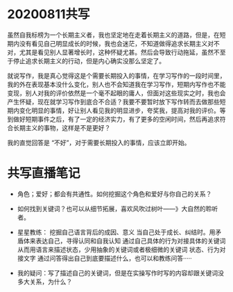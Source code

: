 # 20200811共写

虽然自我标榜为一个长期主义者，我也坚定地在走着长期主义的道路，但是，在短期内没有看见自己明显成长的时候，我也会迷茫，不知道做得追求长期主义对不对，尤其是看见别人显著增长时，这种怀疑尤甚。然后会导致行动拖延，虽然不至于停止追求长期主义的行动，但是内心确实没那么坚定了。

就说写作，我是真心觉得这是个需要长期投入的事情，在学习写作的一段时间里，我的外在表现基本没什么变化，别人也不会知道我在学习写作，短期内写作也不能变现，别人对我的评价依然是一个毫不起眼的庸人，但面对这些现实之时，我也会产生怀疑，现在就学习写作到底合不合适？我要不要暂时放下写作转而去做那些短期内变化明显的事情，好让别人看见我的明显进步，夸奖我，提高对我的评价。等到做好短期事件之后，有了一定的经济实力，有了更多的空闲时间，然后再追求符合长期主义的事物，这样是不是更好？

我的直觉回答是 “不好”，对于需要长期投入的事情，应该立即开始。



# 共写直播笔记

- 角色；爱好；都会有共通性。如何挖掘这个角色和爱好与你自己的关系？

- 如何找到关键词？也可以从细节拓展，喜欢风吹过树叶——》大自然的聆听者。

- 星星教练：
  挖掘自己语言背后的成因、意义
  当自己处于成长、纠结时。用矛盾体来表达自己，寻得认同和自我认知
  通过自己具体的行为对接具体的关键词从而用语言来描述状态，少用抽象的关键词或者极细微的关键词
  状态、行为对接文字
  通过问答得出自己到底要描述什么，也可以和教练问答·····
  
- 我的疑问：写了描述自己的关键词，但是在实操写作时写的内容却跟关键词没多大关系，为什么？

  


